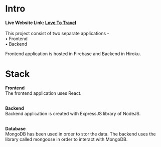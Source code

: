 # Intro
**Live Website Link: [Love To Travel ](https://lovetotravel.netlify.app/)**  <br /><br />
This project consist of two separate applications - <br />
• Frontend <br />
• Backend <br />

Frontend application is hosted in Firebase and Backend in Hiroku.

# Stack
**Frontend**  <br />
The frontend application uses React.  <br />  <br />

**Backend**  <br />
Backend application is created with ExpressJS library of NodeJS.  <br /> <br />

**Database**  <br />
MongoDB has been used in order to stor the data. The backend uses the library called mongoose in order to interact with MongoDB.

